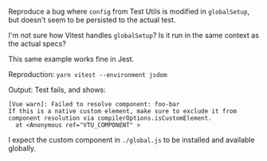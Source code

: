 Reproduce a bug where `config` from Test Utils is modified in `globalSetup`, but doesn't seem to be persisted to the actual test.

I'm not sure how Vitest handles `globalSetup`? Is it run in the same context as the actual specs?

This same example works fine in Jest.

Reproduction: `yarn vitest --environment jsdom`

Output: Test fails, and shows:

```
[Vue warn]: Failed to resolve component: foo-bar
If this is a native custom element, make sure to exclude it from component resolution via compilerOptions.isCustomElement. 
  at <Anonymous ref="VTU_COMPONENT" >
```

I expect the custom component in `./global.js` to be installed and available globally.
